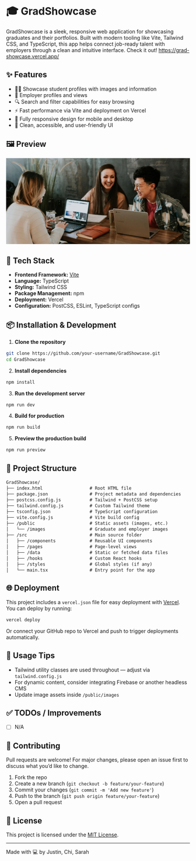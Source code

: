 # 🎓 GradShowcase

GradShowcase is a sleek, responsive web application for showcasing graduates and their portfolios. Built with modern tooling like Vite, Tailwind CSS, and TypeScript, this app helps connect job-ready talent with employers through a clean and intuitive interface.
Check it out! https://grad-showcase.vercel.app/

## ✨ Features

- 🧑‍🎓 Showcase student profiles with images and information  
- 🏢 Employer profiles and views  
- 🔍 Search and filter capabilities for easy browsing  
- ⚡ Fast performance via Vite and deployment on Vercel  
- 📱 Fully responsive design for mobile and desktop  
- 🎨 Clean, accessible, and user-friendly UI  

## 🖼️ Preview

![screenshot](./public/images/showcaseHero.jpg)

## 🚀 Tech Stack

- **Frontend Framework:** [Vite](https://vitejs.dev/)  
- **Language:** TypeScript  
- **Styling:** Tailwind CSS  
- **Package Management:** npm  
- **Deployment:** Vercel  
- **Configuration:** PostCSS, ESLint, TypeScript configs  

## 📦 Installation & Development

1. **Clone the repository**  
```bash
git clone https://github.com/your-username/GradShowcase.git
cd GradShowcase
```

2. **Install dependencies**  
```bash
npm install
```

3. **Run the development server**  
```bash
npm run dev
```

4. **Build for production**  
```bash
npm run build
```

5. **Preview the production build**  
```bash
npm run preview
```

## 📁 Project Structure

```
GradShowcase/
├── index.html                  # Root HTML file
├── package.json                # Project metadata and dependencies
├── postcss.config.js           # Tailwind + PostCSS setup
├── tailwind.config.js          # Custom Tailwind theme
├── tsconfig.json               # TypeScript configuration
├── vite.config.js              # Vite build config
├── /public                     # Static assets (images, etc.)
│   └── /images                 # Graduate and employer images
├── /src                        # Main source folder
│   ├── /components             # Reusable UI components
│   ├── /pages                  # Page-level views
│   ├── /data                   # Static or fetched data files
│   ├── /hooks                  # Custom React hooks
│   ├── /styles                 # Global styles (if any)
│   └── main.tsx                # Entry point for the app
```

## 🌐 Deployment

This project includes a `vercel.json` file for easy deployment with [Vercel](https://vercel.com). You can deploy by running:

```bash
vercel deploy
```

Or connect your GitHub repo to Vercel and push to trigger deployments automatically.

## 🧠 Usage Tips

- Tailwind utility classes are used throughout — adjust via `tailwind.config.js`  
- For dynamic content, consider integrating Firebase or another headless CMS  
- Update image assets inside `/public/images`  

## ✅ TODOs / Improvements

- [ ] N/A

## 🤝 Contributing

Pull requests are welcome! For major changes, please open an issue first to discuss what you’d like to change.

1. Fork the repo  
2. Create a new branch (`git checkout -b feature/your-feature`)  
3. Commit your changes (`git commit -m 'Add new feature'`)  
4. Push to the branch (`git push origin feature/your-feature`)  
5. Open a pull request  

## 📜 License

This project is licensed under the [MIT License](LICENSE).

---

Made with 💻 by Justin, Chi, Sarah
